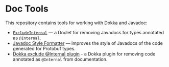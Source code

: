 # Doc Tools
This repository contains tools for working with Dokka and Javadoc:

 * [`ExcludeInternal`](javadoc-filter/README.md) — a Doclet for removing Javadocs for types
   annotated as `@Internal`.
 * [Javadoc Style Formatter](javadoc-style/README.md) — improves the style of Javadocs of the code
   generated for Protobuf types.
 * [Dokka exclude @Internal plugin](dokka-exclude-internal-plugin/README.md) - a Dokka plugin for 
   removing code annotated as `@Internal` from documentation.
